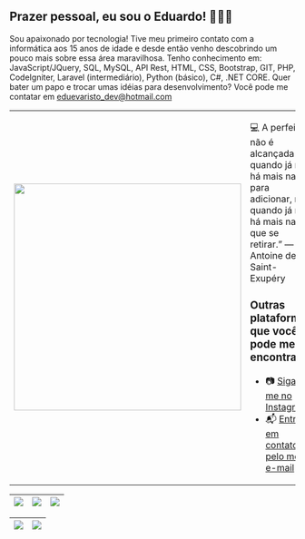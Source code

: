 ## Prazer pessoal, eu sou o Eduardo! 👨🏻‍💻


  
Sou apaixonado por tecnologia! Tive meu primeiro contato com a informática aos 15 anos de idade e desde então venho descobrindo um pouco mais sobre essa área maravilhosa. Tenho conhecimento em: JavaScript/JQuery, SQL, MySQL, API Rest, HTML, CSS, Bootstrap, GIT, PHP, CodeIgniter, Laravel (intermediário), Python (básico), C#, .NET CORE.
Quer bater um papo e trocar umas idéias para desenvolvimento? Você pode me contatar em eduevaristo_dev@hotmail.com

<table border="0" cellspacing="0" cellpadding="0">
  <tr>
    <td style="border: 0";>
      <img width="400" src="https://w0.peakpx.com/wallpaper/830/599/HD-wallpaper-world-at-night-2020-shellz-art-badass-black-blue-city-code-cool-cyber-cyberpunk-fiction-game-gamer-geek-glow-hack-hacker-headphones-lights-navy-neon-nerd-new-year-programmer-sci.jpg" />
    </td>
    <td style="border: 0";>
      <p>
        💻 A perfeição não é alcançada quando já não há mais nada para adicionar, mas quando já não há mais nada que se retirar.” — Antoine de Saint-Exupéry
      </p>
      <h3>Outras plataformas que você pode me encontrar:</h3>
      <ul>
        <li>
          📷 <a href="https://www.instagram.com/eduardoe_dev/">Siga-me no Instagram</a>
        </li>
        <li>
          📬 <a href=mailto:eduevaristo_dev@hotmail.com>Entre em contato pelo meu e-mail</a>
        </li>
      </ul>
    </td>
  </tr>
</table>

| ![](http://github-profile-summary-cards.vercel.app/api/cards/stats?username=edueevaristo&theme=nord_dark) | ![](http://github-profile-summary-cards.vercel.app/api/cards/repos-per-language?username=edueevaristo&hide=Html&theme=nord_dark) | ![](http://github-profile-summary-cards.vercel.app/api/cards/most-commit-language?username=edueevaristo&theme=nord_dark) |
| :-: | :-: | :-: |

| ![](http://github-profile-summary-cards.vercel.app/api/cards/profile-details?username=edueevaristo&theme=nord_dark) | ![](https://github-readme-streak-stats.herokuapp.com/?user=edueevaristo&hide_border=true&date_format=M%20j%5B%2C%20Y%5D&background=2D3742&stroke=2D3742&ring=6bbbca&fire=6bbbca&currStreakNum=fff&sideNums=6bbbca&currStreakLabel=6bbbca&sideLabels=fff&dates=fff) |
| :-: | :-: |
